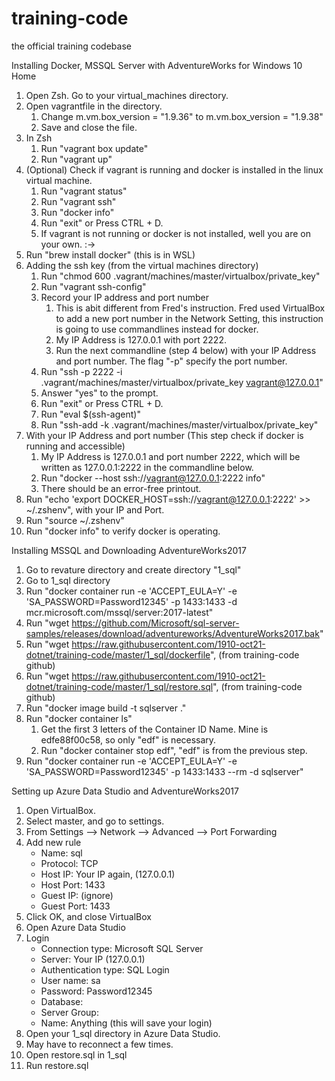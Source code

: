 # training-code
the official training codebase

Installing Docker, MSSQL Server with AdventureWorks for Windows 10 Home

1. Open Zsh.  Go to your virtual_machines directory.
2. Open vagrantfile in the directory.
    1. Change m.vm.box_version = "1.9.36" to m.vm.box_version = "1.9.38"
    2. Save and close the file.
3. In Zsh
    1. Run "vagrant box update"
    2. Run "vagrant up"    
4. (Optional) Check if vagrant is running and docker is installed in the linux virtual machine.
    1. Run "vagrant status"
    2. Run "vagrant ssh"
    3. Run "docker info"
    4. Run "exit" or Press CTRL + D.
    5. If vagrant is not running or docker is not installed, well you are on your own. :->
5. Run "brew install docker" (this is in WSL)
6. Adding the ssh key (from the virtual machines directory)
    1. Run "chmod 600 .vagrant/machines/master/virtualbox/private_key"
    2. Run "vagrant ssh-config"
    3. Record your IP address and port number
        1. This is abit different from Fred's instruction. Fred used VirtualBox to add a new port number in the Network Setting, this instruction is going to use commandlines instead for docker.
        2. My IP Address is 127.0.0.1 with port 2222.
        3. Run the next commandline (step 4 below) with your IP Address and port number.  The flag "-p" specify the port number.
    4. Run "ssh -p 2222 -i .vagrant/machines/master/virtualbox/private_key vagrant@127.0.0.1"
    5. Answer "yes" to the prompt.
    6. Run "exit" or Press CTRL + D.
    7. Run "eval $(ssh-agent)" 
    8. Run "ssh-add -k .vagrant/machines/master/virtualbox/private_key"
7. With your IP Address and port number (This step check if docker is running and accessible)
    1. My IP Address is 127.0.0.1 and port number 2222, which will be written as 127.0.0.1:2222 in the commandline below.
    2. Run "docker --host ssh://vagrant@127.0.0.1:2222 info"
    3. There should be an error-free printout.
8. Run "echo 'export DOCKER_HOST=ssh://vagrant@127.0.0.1:2222' >> ~/.zshenv", with your IP and Port.
9. Run "source ~/.zshenv"
10. Run "docker info" to verify docker is operating.

Installing MSSQL and Downloading AdventureWorks2017
1. Go to revature directory and create directory "1_sql"
2. Go to 1_sql directory
3. Run "docker container run -e 'ACCEPT_EULA=Y' -e 'SA_PASSWORD=Password12345' -p 1433:1433 -d mcr.microsoft.com/mssql/server:2017-latest"
4. Run "wget https://github.com/Microsoft/sql-server-samples/releases/download/adventureworks/AdventureWorks2017.bak"
5. Run "wget https://raw.githubusercontent.com/1910-oct21-dotnet/training-code/master/1_sql/dockerfile", (from training-code github)
6. Run "wget https://raw.githubusercontent.com/1910-oct21-dotnet/training-code/master/1_sql/restore.sql", (from training-code github)
7. Run "docker image build -t sqlserver ."
8. Run "docker container ls"
    1. Get the first 3 letters of the Container ID Name.  Mine is edfe88f00c58, so only "edf" is necessary.
    2. Run "docker container stop edf", "edf" is from the previous step.
10. Run "docker container run -e 'ACCEPT_EULA=Y' -e 'SA_PASSWORD=Password12345' -p 1433:1433 --rm -d sqlserver"

Setting up Azure Data Studio and AdventureWorks2017
1. Open VirtualBox.
2. Select master, and go to settings.
3. From Settings --> Network --> Advanced --> Port Forwarding
4. Add new rule
    * Name: sql
    * Protocol: TCP
    * Host IP: Your IP again, (127.0.0.1)
    * Host Port: 1433
    * Guest IP: (ignore)
    * Guest Port: 1433
5. Click OK, and close VirtualBox
6. Open Azure Data Studio
7. Login
    * Connection type: Microsoft SQL Server
    * Server: Your IP (127.0.0.1)
    * Authentication type: SQL Login
    * User name: sa
    * Password: Password12345
    * Database: <Default>
    * Server Group: <Default>
    * Name: Anything (this will save your login) 
8. Open your 1_sql directory in Azure Data Studio.
9. May have to reconnect a few times.
10. Open restore.sql in 1_sql
11. Run restore.sql

